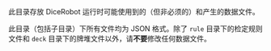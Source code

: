 此目录存放 DiceRobot 运行时可能使用到的（但非必须的）和产生的数据文件。

此目录（包括子目录）下所有文件均为 JSON 格式。除了 `rule` 目录下的检定规则文件和 `deck` 目录下的牌堆文件以外，请**不要**修改任何数据文件。
